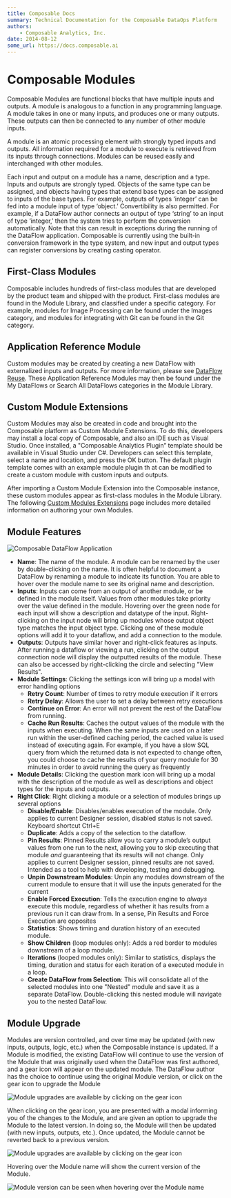 ```yaml
---
title: Composable Docs
summary: Technical Documentation for the Composable DataOps Platform
authors:
    - Composable Analytics, Inc.
date: 2014-08-12
some_url: https://docs.composable.ai
---
```


# Composable Modules

Composable Modules are functional blocks that have multiple inputs and outputs. A module is analogous to a function in any programming language. A module takes in one or many inputs, and produces one or many outputs. These outputs can then be connected to any number of other module inputs.

A module is an atomic processing element with strongly typed inputs and outputs. All information required for a module to execute is retrieved from its inputs through connections. Modules can be reused easily and interchanged with other modules.

Each input and output on a module has a name, description and a type. Inputs and outputs are strongly typed. Objects of the same type can be assigned, and objects having types that extend base types can be assigned to inputs of the base types. For example, outputs of types ‘integer’ can be fed into a module input of type ‘object.’ Convertibility is also permitted. For example, if a DataFlow author connects an output of type ‘string’ to an input of type ‘integer,’ then the system tries to perform the conversion automatically. Note that this can result in exceptions during the running of the DataFlow application. Composable is currently using the built-in conversion framework in the type system, and new input and output types can register conversions by creating casting operator.

## First-Class Modules

Composable includes hundreds of first-class modules that are developed by the product team and shipped with the product. First-class modules are found in the Module Library, and classified under a specific category. For example, modules for Image Processing can be found under the Images category, and modules for integrating with Git can be found in the Git category.

## Application Reference Module

Custom modules may be created by creating a new DataFlow with externalized inputs and outputs. For more information, please see [DataFlow Reuse](./06.DataFlow-Reuse.md). These Application Reference Modules may then be found under  the My DataFlows or Search All DataFlows categories in the Module Library.

## Custom Module Extensions

Custom Modules may also be created in code and brought into the Composable platform as Custom Module Extensions. To do this, developers may install a local copy of Composable, and also an IDE such as Visual Studio. Once installed, a "Composable Analytics Plugin” template should be available in Visual Studio under C#. Developers can select this template, select a name and location, and press the OK button. The default plugin template comes with an example module plugin th at can be modified to create a custom module with custom inputs and outputs.

After importing a Custom Module Extension into the Composable instance, these custom modules appear as first-class modules in the Module Library. The following [Custom Modules Extensions](./07.Custom-Modules.md) page includes more detailed information on authoring your own Modules.

## Module Features

![Composable DataFlow Application](img/05.ModuleDescription.png)

- **Name**: The name of the module. A module can be renamed by the user by double-clicking on the name. It is often helpful to document a DataFlow by renaming a module to indicate its function. You are able to hover over the module name to see its original name and description.
- **Inputs**: Inputs can come from an output of another module, or be defined in the module itself. Values from other modules take priority over the value defined in the module. Hovering over the green node for each input will show a description and datatype of the input. Right-clicking on the input node will bring up modules whose output object type matches the input object type. Clicking one of these module options will add it to your dataflow, and add a connection to the module.
- **Outputs**: Outputs have similar hover and right-click features as inputs. After running a dataflow or viewing a run, clicking on the output connection node will display the outputted results of the module. These can also be accessed by right-clicking the circle and selecting "View Results".
- **Module Settings**: Clicking the settings icon will bring up a modal with error handling options
    - **Retry Count**: Number of times to retry module execution if it errors
    - **Retry Delay**: Allows the user to set a delay between retry executions
    - **Continue on Error**: An error will not prevent the rest of the DataFlow from running.
    - **Cache Run Results**: Caches the output values of the module with the inputs when executing. When the same inputs are used on a later run within the user-defined caching period, the cached value is used instead of executing again. For example, if you have a slow SQL query from which the returned data is not expected to change often, you could choose to cache the results of your query module for 30 minutes in order to avoid running the query as frequently
- **Module Details**: Clicking the question mark icon will bring up a modal with the description of the module as well as descriptions and object types for the inputs and outputs.
- **Right Click**: Right clicking a module or a selection of modules brings up several options
    - **Disable/Enable**: Disables/enables execution of the module. Only applies to current Designer session, disabled status is not saved. Keyboard shortcut Ctrl+E
    - **Duplicate**: Adds a copy of the selection to the dataflow.
    - **Pin Results**: Pinned Results allow you to carry a module’s output values from one run to the next, allowing you to skip executing that module *and* guaranteeing that its results will not change. Only applies to current Designer session, pinned results are not saved. Intended as a tool to help with developing, testing and debugging.
    - **Unpin Downstream Modules**: Unpin any modules downstream of the current module to ensure that it will use the inputs generated for the current
    - **Enable Forced Execution**: Tells the execution engine to *always* execute this module, regardless of whether it has results from a previous run it can draw from. In a sense, Pin Results and Force Execution are opposites
    - **Statistics**: Shows timing and duration history of an executed module.
    - **Show Children** (loop modules only): Adds a red border to modules downstream of a loop module.
    - **Iterations** (looped modules only): Similar to statistics, displays the timing, duration and status for each iteration of a executed module in a loop.
    - **Create DataFlow from Selection**: This will consolidate all of the selected modules into one "Nested" module and save it as a separate DataFlow. Double-clicking this nested module will navigate you to the nested DataFlow.

## Module Upgrade

Modules are version controlled, and over time may be updated (with new inputs, outputs, logic, etc.) when the Composable instance is updated. If a Module is modified, the existing DataFlow will continue to use the version of the Module that was originally used when the DataFlow was first authored, and a gear icon will appear on the updated module. The DataFlow author has the choice to continue using the original Module version, or click on the gear icon to upgrade the Module

![Module upgrades are available by clicking on the gear icon](img/05.ModuleUpgrade-01.png)

When clicking on the gear icon, you are presented with a modal informing you of the changes to the Module, and are given an option to upgrade the Module to the latest version. In doing so, the Module will then be updated (with new inputs, outputs, etc.). Once updated, the Module cannot be reverted back to a previous version.

![Module upgrades are available by clicking on the gear icon](img/05.ModuleUpgrade-02.png)

Hovering over the Module name will show the current version of the Module.

![Module version can be seen when hovering over the Module name](img/05.ModuleUpgrade-03.png)
